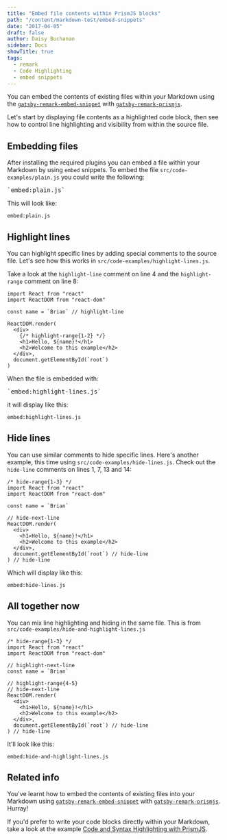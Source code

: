 ```yaml
---
title: "Embed file contents within PrismJS blocks"
path: "/content/markdown-test/embed-snippets"
date: "2017-04-05"
draft: false
author: Daisy Buchanan
sidebar: Docs
showTitle: true
tags:
  - remark
  - Code Highlighting
  - embed snippets
---
```


You can embed the contents of existing files within your Markdown using the [`gatsby-remark-embed-snippet`][1] with [`gatsby-remark-prismjs`][2].

Let's start by displaying file contents as a highlighted code block, then see how to control line highlighting and visibility from within the source file.

## Embedding files

After installing the required plugins you can embed a file within your Markdown by using `embed` snippets. To embed the file `src/code-examples/plain.js` you could write the following:

<pre>`embed:plain.js`</pre>

This will look like:

`embed:plain.js`

## Highlight lines

You can highlight specific lines by adding special comments to the source file. Let's see how this works in `src/code-examples/highlight-lines.js`.

Take a look at the `highlight-line` comment on line 4 and the `highlight-range` comment on line 8:

```jsx{numberLines: true}
import React from "react"
import ReactDOM from "react-dom"

const name = `Brian` // highlight-line

ReactDOM.render(
  <div>
    {/* highlight-range{1-2} */}
    <h1>Hello, ${name}!</h1>
    <h2>Welcome to this example</h2>
  </div>,
  document.getElementById(`root`)
)
```

When the file is embedded with:

<pre>`embed:highlight-lines.js`</pre>

it will display like this:

`embed:highlight-lines.js`

## Hide lines

You can use similar comments to hide specific lines. Here's another example, this time using `src/code-examples/hide-lines.js`. Check out the `hide-line` comments on lines 1, 7, 13 and 14:

```jsx{numberLines: true}
/* hide-range{1-3} */
import React from "react"
import ReactDOM from "react-dom"

const name = `Brian`

// hide-next-line
ReactDOM.render(
  <div>
    <h1>Hello, ${name}!</h1>
    <h2>Welcome to this example</h2>
  </div>,
  document.getElementById(`root`) // hide-line
) // hide-line
```

Which will display like this:

`embed:hide-lines.js`

## All together now

You can mix line highlighting and hiding in the same file. This is from `src/code-examples/hide-and-highlight-lines.js`

```
/* hide-range{1-3} */
import React from "react"
import ReactDOM from "react-dom"

// highlight-next-line
const name = `Brian`

// highlight-range{4-5}
// hide-next-line
ReactDOM.render(
  <div>
    <h1>Hello, ${name}!</h1>
    <h2>Welcome to this example</h2>
  </div>,
  document.getElementById(`root`) // hide-line
) // hide-line
```

It'll look like this:

`embed:hide-and-highlight-lines.js`

## Related info

You've learnt how to embed the contents of existing files into your Markdown using [`gatsby-remark-embed-snippet`][1] with [`gatsby-remark-prismjs`][2]. Hurray!

If you'd prefer to write your code blocks directly within your Markdown, take a look at the example [Code and Syntax Highlighting with PrismJS][4].

[1]: https://www.gatsbyjs.org/packages/gatsby-remark-embed-snippet/
[2]: https://www.gatsbyjs.org/packages/gatsby-remark-prismjs/
[3]: http://prismjs.com/
[4]: /code-and-syntax-highlighting/
